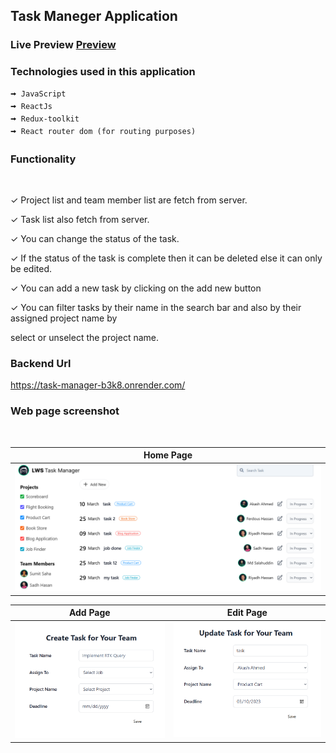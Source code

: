 ## Task Maneger Application

### Live Preview [Preview](https://task-manage-app-2.netlify.app/)

### Technologies used in this application

    🠪 JavaScript
    🠪 ReactJs
    🠪 Redux-toolkit
    🠪 React router dom (for routing purposes)

### Functionality

<br/>

✓ Project list and team member list are fetch from server.

✓ Task list also fetch from server.

✓ You can change the status of the task.

✓ If the status of the task is complete then it can be deleted else it can only be edited.

✓ You can add a new task by clicking on the add new button

✓ You can filter tasks by their name in the search bar and also by their assigned project name by

select or unselect the project name.

### Backend Url

https://task-manager-b3k8.onrender.com/

### Web page screenshot

<br/>

| Home Page                                                            |
| -------------------------------------------------------------------- |
| <img src="./src/assets/gitImage/home.png" width="100%" height="80%"> |

| Add Page                                                | Edit Page                                                  |
| ------------------------------------------------------- | ---------------------------------------------------------- |
| <img src="./src/assets/gitImage/add.png" width="100%" > | <img src="./src/assets/gitImage/update.png" width="100%" > |

